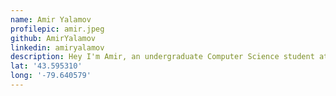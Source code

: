 ```yaml
---
name: Amir Yalamov
profilepic: amir.jpeg
github: AmirYalamov
linkedin: amiryalamov
description: Hey I'm Amir, an undergraduate Computer Science student at Western University! 
lat: '43.595310'
long: '-79.640579'
---
```

